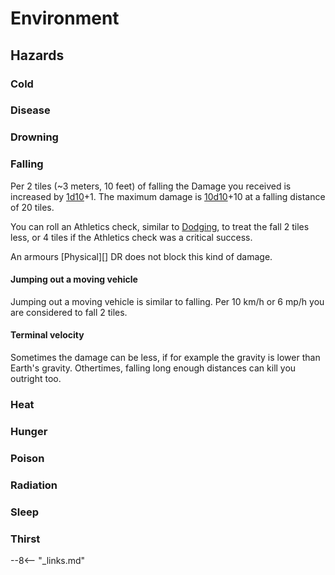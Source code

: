 # Environment

## Hazards

### Cold

### Disease

### Drowning

### Falling

Per 2 tiles (~3 meters, 10 feet) of falling the Damage you received is increased
by [1d10](#d10)+1. The maximum damage is [10d10](#d10)+10 at a falling distance
of 20 tiles.

You can roll an Athletics check, similar to [Dodging](/crisis#dodging), to treat
the fall 2 tiles less, or 4 tiles if the Athletics check was a critical success.

An armours [Physical][] DR does not block this kind of damage.

#### Jumping out a moving vehicle

Jumping out a moving vehicle is similar to falling. Per 10 km/h or 6 mp/h you
are considered to fall 2 tiles.

#### Terminal velocity

Sometimes the damage can be less, if for example the gravity is lower than
Earth's gravity. Othertimes, falling long enough distances can kill you outright
too.

### Heat

### Hunger

### Poison

### Radiation

### Sleep

### Thirst

--8<-- "_links.md"
